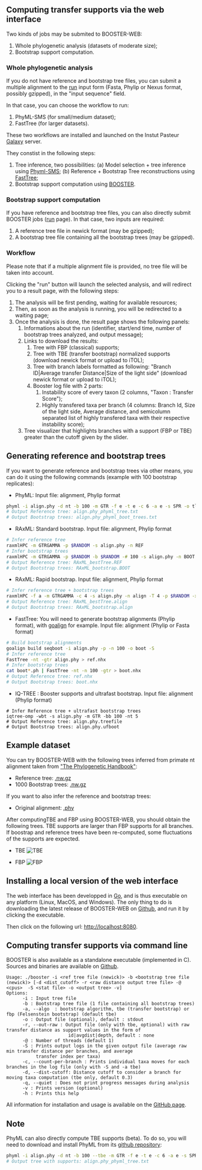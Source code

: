 ## Computing transfer supports via the web interface

Two kinds of jobs may be submited to BOOSTER-WEB:

1. Whole phylogenetic analysis (datasets of moderate size);
2. Bootstrap support computation.

### Whole phylogenetic analysis

If you do not have reference and bootstrap tree files, you can submit a multiple alignment to the [run](/new) input form (Fasta, Phylip or Nexus format, possibly gzipped), in the "input sequence" field. 

In that case, you can choose the workflow to run:
1. PhyML-SMS (for small/medium dataset);
2. FastTree (for larger datasets).

These two workflows are installed and launched on the Instut Pasteur [Galaxy](https://galaxy.pasteur.fr/) server.

They constist in the following steps:

1. Tree inference, two possibilities: (a) Model selection + tree inference using [Phyml-SMS](http://www.atgc-montpellier.fr/phyml-sms/); (b) Reference + Bootstrap Tree reconstructions using [FastTree](http://www.microbesonline.org/fasttree/);
2. Bootstrap support computation using [BOOSTER](https://github.com/evolbioinfo/booster/).

### Bootstrap support computation

If you have reference and bootstrap tree files, you can also directly submit BOOSTER jobs ([run](/new) page). In that case, two inputs are required:

1. A reference tree file in newick format (may be gzipped);
2. A bootstrap tree file containing all the bootstrap trees (may be gzipped).

### Workflow

Please note that if a multiple alignment file is provided, no tree file will be taken into account.

Clicking the "run" button will launch the selected analysis, and will redirect you to a result page, with the following steps:

1. The analysis will be first pending, waiting for available resources;
2. Then, as soon as the analysis is running, you will be redirected to a waiting page;
3. Once the analysis is done, the result page shows the following panels:
    1. Informations about the run (identifier, start/end time, number of bootstrap trees analyzed, and output message);
    2. Links to download the results:
	   1. Tree with FBP (classical) supports;
	   2. Tree with TBE (transfer bootstrap) normalized supports (download newick format or upload to iTOL);
	   3. Tree with branch labels formatted as following: "Branch ID|Average transfer Distance|Size of the light side" (download newick format or upload to iTOL);
	   4. Booster log file with 2 parts:
		  1. Instability score of every taxon (2 columns, "Taxon : Transfer Score");
		  2. Highly transfered taxa per branch (4 columns: Branch Id, Size of the light side, Average distance, and semicolumn separated list of highly transfered taxa with their respective instability score);
    3. Tree visualizer that highlights branches with a support (FBP or TBE) greater than the cutoff given by the slider.

## Generating reference and bootstrap trees

If you want to generate reference and bootstrap trees via other means, you can do it using the following commands (example with 100 bootstrap replicates):

* PhyML: Input file: alignment, Phylip format
```bash
phyml -i align.phy -d nt -b 100 -m GTR -f e -t e -c 6 -a e -s SPR -o tlr 
# Output Reference tree: align.phy_phyml_tree.txt
# Output Bootstrap trees: align.phy_phyml_boot_trees.txt
```

* RAxML: Standard bootstrap. Input file: alignment, Phylip format
```bash
# Infer reference tree
raxmlHPC -m GTRGAMMA -p $RANDOM -s align.phy -n REF
# Infer bootstrap trees
raxmlHPC -m GTRGAMMA -p $RANDOM -b $RANDOM -# 100 -s align.phy -n BOOT
# Output Reference tree: RAxML_bestTree.REF
# Output Bootstrap trees: RAxML_bootstrap.BOOT
```

* RAxML: Rapid bootstrap. Input file: alignment, Phylip format
```bash
# Infer reference tree + bootstrap trees
raxmlHPC -f a -m GTRGAMMA -c 4 -s align.phy -n align -T 4 -p $RANDOM -x $RANDOM -# 100
# Output Reference tree: RAxML_bestTree.align
# Output Bootstrap trees: RAxML_bootstrap.align
```

* FastTree: You will need to generate bootstrap alignments (Phylip format), with [goalign](https://github.com/fredericlemoine/goalign) for example. Input file: alignment (Phylip or Fasta format)
```bash
# Build bootstrap alignments
goalign build seqboot -i align.phy -p -n 100 -o boot -S
# Infer reference tree
FastTree -nt -gtr align.phy > ref.nhx
# Infer bootstrap trees
cat boot*.ph | FastTree -nt -n 100 -gtr > boot.nhx
# Output Reference tree: ref.nhx
# Output Bootstrap trees: boot.nhx
```

* IQ-TREE : Booster supports and ultrafast bootstrap. Input file: alignment (Phylip format)
```
# Infer Reference tree + ultrafast bootstrap trees
iqtree-omp -wbt -s align.phy -m GTR -bb 100 -nt 5
# Output Reference tree: align.phy.treefile
# Output Bootstrap trees: align.phy.ufboot
```

## Example dataset

You can try BOOSTER-WEB with the following trees inferred from primate nt alignment taken from ["The Phylogenetic Handbook"](http://www.cambridge.org/catalogue/catalogue.asp?isbn=9780521877107):

* Reference tree: [.nw.gz](/static/files/primates/ref.nw.gz)
* 1000 Bootstrap trees: [.nw.gz](/static/files/primates/boot.nw.gz)

If you want to also infer the reference and bootstrap trees:

* Original alignment: [.phy](/static/files/primates/DNA_primates.phy)

After computingTBE and FBP using BOOSTER-WEB, you should obtain the following trees. TBE supports are larger than FBP supports for all branches. If boostrap and reference trees have been re-computed, some fluctuations of the supports are expected.

* TBE
![TBE](/static/files/primates/TBE.png)

* FBP
![FBP](/static/files/primates/FBP.png)


## Installing a local version of the web interface

The web interface has been developped in [Go](https://golang.org/), and is thus executable on any platform (Linux, MacOS, and Windows).
The only thing to do is downloading the latest release of BOOSTER-WEB on [Github](https://github.com/fredericlemoine/booster-web/releases), and run it by clicking the executable.

Then click on the following url: [http://localhost:8080](http://localhost:8080).

## <a name="commandline"></a>Computing transfer supports via command line
BOOSTER is also available as a standalone executable (implemented in C). Sources and binaries are available on [Github](https://github.com/evolbioinfo/booster).

```
Usage: ./booster -i <ref tree file (newick)> -b <bootstrap tree file (newick)> [-d <dist_cutoff> -r <raw distance output tree file> -@ <cpus>  -S <stat file> -o <output tree> -v]
Options:
      -i : Input tree file
      -b : Bootstrap tree file (1 file containing all bootstrap trees)
      -a, --algo  : bootstrap algorithm, tbe (transfer bootstrap) or fbp (Felsenstein bootstrap) (default tbe)
      -o : Output file (optional), default : stdout
      -r, --out-raw : Output file (only with tbe, optional) with raw transfer distance as support values in the form of
                       id|avgdist|depth, default : none
      -@ : Number of threads (default 1)
      -S : Prints output logs in the given output file (average raw min transfer distance per branches, and average
      	   transfer index per taxa)
      -c, --count-per-branch : Prints individual taxa moves for each branches in the log file (only with -S and -a tbe)
      -d, --dist-cutoff: Distance cutoff to consider a branch for moving taxa computation (tbe only, default 0.3)
      -q, --quiet : Does not print progress messages during analysis
      -v : Prints version (optional)
      -h : Prints this help
```

All information for installation and usage is available on the [GitHub page](https://github.com/evolbioinfo/booster).

## <a name="note"></a>Note
PhyML can also directly compute TBE supports (beta). To do so, you will need to download and install PhyML from its [github repository](https://github.com/stephaneguindon/phyml/):

```bash
phyml -i align.phy -d nt -b 100 --tbe -m GTR -f e -t e -c 6 -a e -s SPR -o tlr 
# Output tree with supports: align.phy_phyml_tree.txt
```
